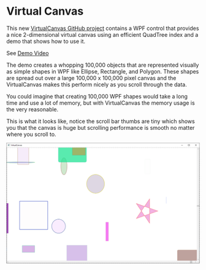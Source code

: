 # Virtual Canvas

This new [VirtualCanvas GitHub project](https://github.com/clovett/VirtualCanvas) contains a WPF control that provides a nice 2-dimensional virtual canvas using an efficient QuadTree index and a demo that shows how to use it.

See [Demo Video](https://lovettsoftwarestorage.blob.core.windows.net/videos/VirtualCanvas.mp4)

The demo creates a whopping 100,000 objects that are represented visually as simple shapes in WPF like
Ellipse, Rectangle, and Polygon.  These shapes are spread out over a large 100,000 x 100,000 pixel canvas
and the VirtualCanvas makes this perform nicely as you scroll through the data.

You could imagine that creating 100,000 WPF shapes would take a long time and use a lot of memory, but with VirtualCanvas the memory usage is the
very reasonable.

This is what it looks like, notice the scroll bar thumbs are tiny which shows you that the canvas is huge but scrolling performance is smooth no
matter where you scroll to.

![screen](screenshot.png)


